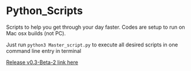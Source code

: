 # Python_Scripts
Scripts to help you get through your day faster.
Codes are setup to run on Mac osx builds (not PC).

Just run `python3 Master_script.py` to execute all desired scripts in one 
command line entry in terminal

[Release v0.3-Beta-2 link here](https://github.com/jge162/Python_Scripts/releases/tag/v0.3-beta.2)
